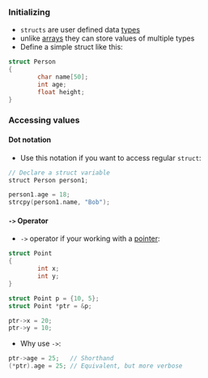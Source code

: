 ### Initializing

- `structs` are user defined data [types](computer-science/docs/c/types.md)
- unlike [arrays](lecture-2-arrays.md) they can store values of multiple types
- Define a simple struct like this:
```c
struct Person
{
		char name[50];
		int age;
		float height;
}
```

### Accessing values

#### Dot notation

- Use this notation if you want to access regular `struct`:
```c
// Declare a struct variable 
struct Person person1;

person1.age = 18;
strcpy(person1.name, "Bob");
```

#### `->` Operator

- `->` operator if your working with a [pointer](computer-science/docs/c/pointers.md):
```c
struct Point
{
        int x;
        int y;
}

struct Point p = {10, 5};
struct Point *ptr = &p;

ptr->x = 20;
ptr->y = 10;
```

- Why use `->`:
```c
ptr->age = 25;   // Shorthand
(*ptr).age = 25; // Equivalent, but more verbose
```